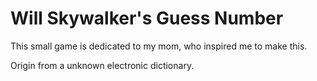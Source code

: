 # Will Skywalker's Guess Number

This small game is dedicated to my mom, who inspired me to make this.

Origin from a unknown electronic dictionary.
